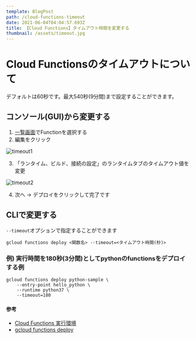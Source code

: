 ```yaml
---
template: BlogPost
path: /cloud-functions-timeout
date: 2021-06-04T04:04:57.693Z
title: 【Cloud Functions】タイムアウト時間を変更する
thumbnail: /assets/timeout.jpg
---
```

# Cloud Functionsのタイムアウトについて

デフォルトは60秒です。最大540秒(9分間)まで設定することができます。

## コンソール(GUI)から変更する

1. [一覧画面](https://console.cloud.google.com/functions/list)でFunctionを選択する
2. 編集をクリック

![timeout1](/assets/timeout1.png "timeout1")

3. 「ランタイム、ビルド、接続の設定」のランタイムタブのタイムアウト値を変更

![timeout2](/assets/timeout2.png "timeout2")

4. 次へ -> デプロイをクリックして完了です

## CLIで変更する

`--timeout`オプションで指定することができます

```shell
gcloud functions deploy <関数名> --timeout=<タイムアウト時間(秒)>
```

### 例) 実行時間を180秒(3分間)としてpythonのfunctionsをデプロイする例

```shell
gcloud functions deploy python-sample \
    --entry-point hello_python \
    --runtime python37 \
    --timeout=180
```

#### 参考

* [Cloud Functions 実行環境](https://cloud.google.com/functions/docs/concepts/exec?hl=ja#functions-concepts-after-timeout-python)
* [gcloud functions deploy](https://cloud.google.com/sdk/gcloud/reference/functions/deploy)
